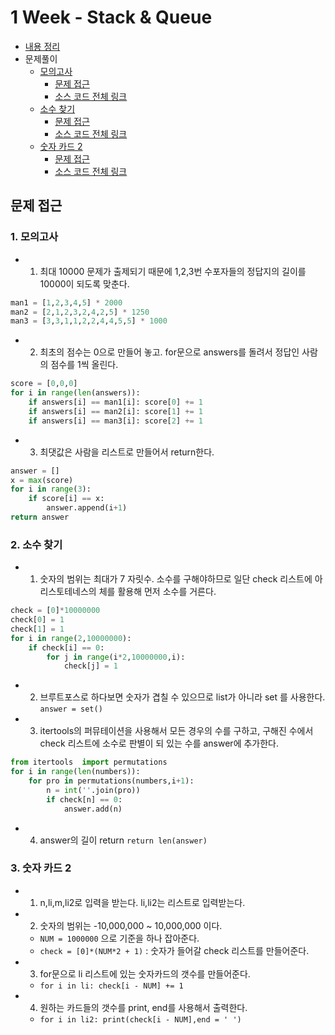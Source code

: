# 1 Week - Stack & Queue
- [내용 정리](./Summary.md)
- 문제풀이
    - [모의고사](https://programmers.co.kr/learn/courses/30/lessons/42840?language=python3)
        - [문제 접근](#1-모의고사)
        - [소스 코드 전체 링크](./%EB%AA%A8%EC%9D%98%EA%B3%A0%EC%82%AC.py)
    - [소수 찾기](https://programmers.co.kr/learn/courses/30/lessons/42839)
        - [문제 접근](#2-소수-찾기)
        - [소스 코드 전체 링크](./%EC%86%8C%EC%88%98%20%EC%B0%BE%EA%B8%B0.py)
    - [숫자 카드 2](https://www.acmicpc.net/problem/10816)
        - [문제 접근](#3-숫자-카드-2)
        - [소스 코드 전체 링크](./%EC%88%AB%EC%9E%90%EC%B9%B4%EB%93%9C2.py)

## 문제 접근
### 1. 모의고사
- 1. 최대 10000 문제가 출제되기 때문에 1,2,3번 수포자들의 정답지의 길이를 10000이 되도록 맞춘다.
```py
man1 = [1,2,3,4,5] * 2000
man2 = [2,1,2,3,2,4,2,5] * 1250
man3 = [3,3,1,1,2,2,4,4,5,5] * 1000
```
- 2. 최초의 점수는 0으로 만들어 놓고. for문으로 answers를 돌려서 정답인 사람의 점수를 1씩 올린다.
```py
score = [0,0,0]
for i in range(len(answers)):
    if answers[i] == man1[i]: score[0] += 1
    if answers[i] == man2[i]: score[1] += 1
    if answers[i] == man3[i]: score[2] += 1
```
- 3. 최댓값은 사람을 리스트로 만들어서 return한다. 
```py
answer = []
x = max(score)
for i in range(3):
    if score[i] == x:
        answer.append(i+1)
return answer
```

### 2. 소수 찾기
- 1. 숫자의 범위는 최대가 7 자릿수. 소수를 구해야하므로 일단 check 리스트에 아리스토테네스의 체를 활용해 먼저 소수를 거른다.
```py
check = [0]*10000000
check[0] = 1
check[1] = 1
for i in range(2,10000000):
    if check[i] == 0:
        for j in range(i*2,10000000,i):
            check[j] = 1
```
- 2. 브루트포스로 하다보면 숫자가 겹칠 수 있으므로 list가 아니라 set 를 사용한다. `answer = set()`
- 3. itertools의 퍼뮤테이션을 사용해서 모든 경우의 수를 구하고, 구해진 수에서 check 리스트에 소수로 판별이 되 있는 수를 answer에 추가한다.
```py
from itertools  import permutations
for i in range(len(numbers)):
    for pro in permutations(numbers,i+1):
        n = int(''.join(pro))
        if check[n] == 0:
            answer.add(n)
```
- 4. answer의 길이 return `return len(answer)`

### 3. 숫자 카드 2
- 1. n,li,m,li2로 입력을 받는다. li,li2는 리스트로 입력받는다.
- 2. 숫자의 범위는 -10,000,000 ~ 10,000,000 이다.
    - `NUM = 1000000` 으로 기준을 하나 잡아준다.
    - `check = [0]*(NUM*2 + 1)` : 숫자가 들어갈 check 리스트를 만들어준다.
- 3. for문으로 li 리스트에 있는 숫자카드의 갯수를 만들어준다.
    - `for i in li: check[i - NUM] += 1`
- 4. 원하는 카드들의 갯수를 print, end를 사용해서 출력한다.
    - `for i in li2: print(check[i - NUM],end = ' ')`